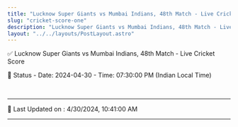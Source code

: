 ```yaml
---
title: "Lucknow Super Giants vs Mumbai Indians, 48th Match - Live Cricket Score"
slug: "cricket-score-one"
description: "Lucknow Super Giants vs Mumbai Indians, 48th Match - Live Cricket Score - Date: 2024-04-30 - Time: 07:30:00 PM (Indian Local Time)."
layout: "../../layouts/PostLayout.astro"
--- 
```


✅ Lucknow Super Giants vs Mumbai Indians, 48th Match - Live Cricket Score

📑 Status - Date: 2024-04-30 - Time: 07:30:00 PM (Indian Local Time)

<br />

***

📝 Last Updated on : 4/30/2024, 10:41:00 AM

***

